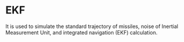 # EKF
It is used to simulate  the standard trajectory of missiles, noise of Inertial Measurement Unit,  and integrated navigation (EKF) calculation.
